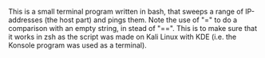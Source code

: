 This is a small terminal program written in bash, that sweeps a range of IP-addresses (the host part) and pings them.
Note the use of "=" to do a comparison with an empty string, in stead of "==". This is to make sure that it works in zsh as the script was made on Kali Linux with KDE (i.e. the Konsole program was used as a terminal).

